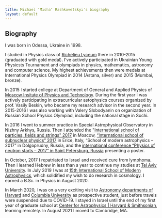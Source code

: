 ```yaml
---
title: Michael 'Misha' Rashkovetskyi's biography
layout: default
---
```


## Biography

I was born in Odessa, Ukraine in 1998.

I studied in Physics class of [Richelieu Lyceum](http://rl.odessa.ua/index.php/uk/) there in 2010-2015 (graduated with gold medal). I've actively participated in Ukrainian Young Physicsts Tournament and olympiads in physics, mathematics, astronomy and computer science. My highest achievements then were medals at International Physics Olympiad in 2014 (Astana, silver) and 2015 (Mumbai, bronze).

In 2015 I started college at Department of General and Applied Physics of [Moscow Insitute of Physics and Technology](https://mipt.ru/english/). During the first year I was actively participating in extracurricular astophysics courses organized by prof. Vasily Beskin, who became my research advisor in the second year. In 2015-2016 I was also working with Valery Slobodyanin on organization of Russian School Physics Olympiad, including the national stage in Sochi.

In 2016 I went to summer practice in Special Astrophysical Observatory in Nizhny Arkhys, Russia. Then I attended the ["International school of particles, fields and strings" 2017](https://mf.hse.ru/en/announcements/201862238.html) in Moscow, [“International school of subnuclear physics” 2017](http://www.emfcsc.infn.it/issp2017/) in Erice, Italy, “School of modern astrophysics – 2017” in Dolgoprudny, Russia, and the [international conference “Physics of neutron starts – 2017” in Saint Petersburg, Russia](http://www.ioffe.ru/astro/NS2017/) presenting a poster.

In October, 2017 I repatriated to Israel and received cure from lymphoma. Then I learned Hebrew in less than a year to continue my studies at [Tel Aviv University](https://english.tau.ac.il). In July 2019 I was at [15th International School of Modern Astrophysics](https://www.astrosoma.org/15th-school), which solidified my wish to do research in cosmology. I earned a B.Sc. in Physics in August 2020.

In March 2020, I was on a very exciting visit to [Astronomy departments of Harvard](https://astronomy.fas.harvard.edu) and [Columbia University](https://www.astro.columbia.edu/) as prospective student, just before travels were suspended due to COVID-19. I stayed in Israel until the end of my first year of graduate school at [Center for Astrophysics \| Harvard & Smithsonian](https://cfa.harvard.edu), learning remotely. In August 2021 I moved to Cambridge, MA.